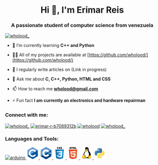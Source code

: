 <h1 align="center">Hi 👋, I'm Erimar Reis</h1>
<h3 align="center">A passionate student of computer science from venezuela</h3>

<p align="left"> <a href="https://twitter.com/wholood_" target="blank"><img src="https://img.shields.io/badge/Twitter-1DA1F2?style=for-the-badge&logo=twitter&logoColor=white" alt="wholood_" /></a> </p>

- 🌱 I’m currently learning **C++ and Python**

- 👨‍💻 All of my projects are available at [https://github.com/wholood/](https://github.com/wholood/)

- 📝 I regularly write articles on (Link in progress)

- 💬 Ask me about **C, C++, Python, HTML and CSS**

- 📫 How to reach me **wholood@gmail.com**

- ⚡ Fun fact **I am currently an electronics and hardware repairman**

<h3 align="left">Connect with me:</h3>
<p align="left">
<a href="https://twitter.com/wholood_" target="blank"><img align="center" src="https://raw.githubusercontent.com/rahuldkjain/github-profile-readme-generator/master/src/images/icons/Social/twitter.svg" alt="wholood_" height="30" width="40" /></a>
<a href="https://linkedin.com/in/erimar-r-b7089312b" target="blank"><img align="center" src="https://raw.githubusercontent.com/rahuldkjain/github-profile-readme-generator/master/src/images/icons/Social/linked-in-alt.svg" alt="erimar-r-b7089312b" height="30" width="40" /></a>
<a href="https://fb.com/wholood" target="blank"><img align="center" src="https://raw.githubusercontent.com/rahuldkjain/github-profile-readme-generator/master/src/images/icons/Social/facebook.svg" alt="wholood" height="30" width="40" /></a>
<a href="https://instagram.com/wholood_" target="blank"><img align="center" src="https://raw.githubusercontent.com/rahuldkjain/github-profile-readme-generator/master/src/images/icons/Social/instagram.svg" alt="wholood_" height="30" width="40" /></a>
</p>

<h3 align="left">Languages and Tools:</h3>
<p align="left"> <a href="https://www.arduino.cc/" target="_blank" rel="noreferrer"> <img src="https://cdn.worldvectorlogo.com/logos/arduino-1.svg" alt="arduino" width="40" height="40"/> </a> <a href="https://www.cprogramming.com/" target="_blank" rel="noreferrer"> <img src="https://raw.githubusercontent.com/devicons/devicon/master/icons/c/c-original.svg" alt="c" width="40" height="40"/> </a> <a href="https://www.w3schools.com/cpp/" target="_blank" rel="noreferrer"> <img src="https://raw.githubusercontent.com/devicons/devicon/master/icons/cplusplus/cplusplus-original.svg" alt="cplusplus" width="40" height="40"/> </a> <a href="https://www.w3schools.com/css/" target="_blank" rel="noreferrer"> <img src="https://raw.githubusercontent.com/devicons/devicon/master/icons/css3/css3-original-wordmark.svg" alt="css3" width="40" height="40"/> </a> <a href="https://www.w3.org/html/" target="_blank" rel="noreferrer"> <img src="https://raw.githubusercontent.com/devicons/devicon/master/icons/html5/html5-original-wordmark.svg" alt="html5" width="40" height="40"/> </a> <a href="https://www.linux.org/" target="_blank" rel="noreferrer"> <img src="https://raw.githubusercontent.com/devicons/devicon/master/icons/linux/linux-original.svg" alt="linux" width="40" height="40"/> </a> <a href="https://www.python.org" target="_blank" rel="noreferrer"> <img src="https://raw.githubusercontent.com/devicons/devicon/master/icons/python/python-original.svg" alt="python" width="40" height="40"/> </a> </p>
